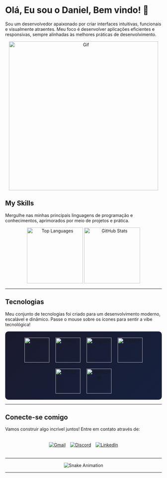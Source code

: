 # Olá, Eu sou o Daniel, Bem vindo! 👋

Sou um desenvolvedor apaixonado por criar interfaces intuitivas, funcionais e visualmente atraentes. Meu foco é desenvolver aplicações eficientes e responsivas, sempre alinhadas às melhores práticas de desenvolvimento.

<div align="center">
  <img src="https://media.giphy.com/media/Vbtc9VG51NtzT1Qnv1/giphy.gif" alt="Gif" width="480" />
</div>


##  My Skills

Mergulhe nas minhas principais linguagens de programação e conhecimentos, aprimorados por meio de projetos e prática.


<div align="center">
  <img height="180em" src="https://github-readme-stats.vercel.app/api/top-langs/?username=hotir2&layout=compact&langs_count=6&theme=radical&hide_border=true&card_width=450" alt="Top Languages" />
  <img height="180em" src="https://github-readme-stats.vercel.app/api?username=hotir2&show_icons=true&theme=radical&hide_border=true&include_all_commits=true" alt="GitHub Stats" />
</div>

---

##  Tecnologias

Meu conjunto de tecnologias foi criado para um desenvolvimento moderno, escalável e dinâmico. Passe o mouse sobre os ícones para sentir a vibe tecnológica!

<div align="center" style="display: flex; flex-wrap: wrap; justify-content: center; gap: 20px; padding: 20px; background: linear-gradient(135deg, #1a1a2e, #16213e); border-radius: 10px;">
    <img src="https://img.icons8.com/color/2x/python.png" width="80" alt="Python" title="Python: Versatile, powerful scripting" />
  <img src="https://img.icons8.com/officel/80/react.png"width="80" alt="React" title="React" />
  <img src="https://cdn.jsdelivr.net/gh/devicons/devicon@latest/icons/angular/angular-original.svg" width="80" alt="Angular" title="Angular" />
  <img src="https://img.icons8.com/color/2x/html-5.png" width="80" alt="HTML5" title="HTML5: The backbone of the web" />
  <img src="https://img.icons8.com/color/2x/css3.png" width="80" alt="CSS3" title="CSS3: Stunning, modern web designs" />
  
  <img src="https://static.vecteezy.com/system/resources/previews/027/127/560/non_2x/javascript-logo-javascript-icon-transparent-free-png.png" width="80" alt="JavaScript" title="JavaScript: Interactive web magic" />
</div>

---

##  Conecte-se comigo
Vamos construir algo incrível juntos! Entre em contato através de:

<div align="center" style="display: flex; flex-wrap: wrap; justify-content: center; gap: 15px; padding: 20px;">
  <a href="mailto:danielhotir.pessoal@gmail.com">
    <img src="https://img.shields.io/badge/Gmail-D14836?style=for-the-badge&logo=gmail&logoColor=white" alt="Gmail" />
  </a>
  <a href="https://discord.gg/YxhcGpqc" target="_blank">
    <img src="https://img.shields.io/badge/Discord-5865F2?style=for-the-badge&logo=discord&logoColor=white" alt="Discord" />
  </a>
  <a href="https://www.linkedin.com/in/danielhotir/" target="_blank">
    <img src="https://img.shields.io/badge/LinkedIn-0077B5?style=for-the-badge&logo=linkedin&logoColor=white" alt="LinkedIn" />
  </a>
</div>

---

<div align="center">
  <img src="https://raw.githubusercontent.com/biancaalvess/biancaalvess/output/snake.svg" alt="Snake Animation" />
</div>



---
